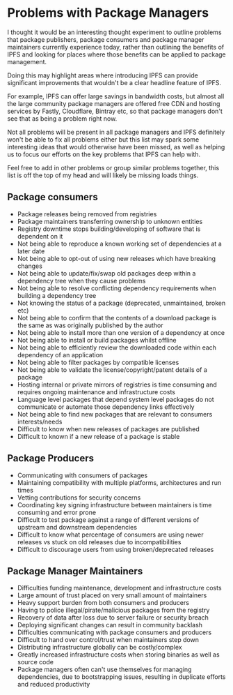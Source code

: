 # Problems with Package Managers

I thought it would be an interesting thought experiment to outline problems that package publishers, package consumers and package manager maintainers currently experience today, rather than outlining the benefits of IPFS and looking for places where those benefits can be applied to package management.

Doing this may highlight areas where introducing IPFS can provide significant improvements that wouldn't be a clear headline feature of IPFS.

For example, IPFS can offer large savings in bandwidth costs, but almost all the large community  package managers are offered free CDN and hosting services by Fastly, Cloudflare, Bintray etc, so that package managers don't see that as being a problem right now.

Not all problems will be present in all package managers and IPFS definitely won't be able to fix all problems either but this list may spark some interesting ideas that would otherwise have been missed, as well as helping us to focus our efforts on the key problems that IPFS can help with.

Feel free to add in other problems or group similar problems together, this list is off the top of my head and will likely be missing loads things.

## Package consumers

- Package releases being removed from registries
- Package maintainers transferring ownership to unknown entities
- Registry downtime stops building/developing of software that is dependent on it
- Not being able to reproduce a known working set of dependencies at a later date
- Not being able to opt-out of using new releases which have breaking changes
- Not being able to update/fix/swap old packages deep within a dependency tree when they cause problems
- Not being able to resolve conflicting dependency requirements when building a dependency tree
- Not knowing the status of a package (deprecated, unmaintained, broken etc)
- Not being able to confirm that the contents of a download package is the same as was originally published by the author
- Not being able to install more than one version of a dependency at once
- Not being able to install or build packages whilst offline
- Not being able to efficiently review the downloaded code within each dependency of an application
- Not being able to filter packages by compatible licenses
- Not being able to validate the license/copyright/patent details of a package
- Hosting internal or private mirrors of registries is time consuming and requires ongoing maintenance and infrastructure costs
- Language level packages that depend system level packages do not communicate or automate those dependency links effectively
- Not being able to find new packages that are relevant to consumers interests/needs
- Difficult to know when new releases of packages are published
- Difficult to known if a new release of a package is stable

## Package Producers

- Communicating with consumers of packages
- Maintaining compatibility with multiple platforms, architectures and run times
- Vetting contributions for security concerns
- Coordinating key signing infrastructure between maintainers is time consuming and error prone
- Difficult to test package against a range of different versions of upstream and downstream dependencies
- Difficult to know what percentage of consumers are using newer releases vs stuck on old releases due to incompatibilities
- Difficult to discourage users from using broken/deprecated releases

## Package Manager Maintainers

- Difficulties funding maintenance, development and infrastructure costs
- Large amount of trust placed on very small amount of maintainers
- Heavy support burden from both consumers and producers
- Having to police illegal/pirate/malicious packages from the registry
- Recovery of data after loss due to server failure or security breach
- Deploying significant changes can result in community backlash
- Difficulties communicating with package consumers and producers
- Difficult to hand over control/trust when maintainers step down
- Distributing infrastructure globally can be costly/complex
- Greatly increased infrastructure costs when storing binaries as well as source code
- Package managers often can't use themselves for managing dependencies, due to bootstrapping issues, resulting in duplicate efforts and reduced productivity
